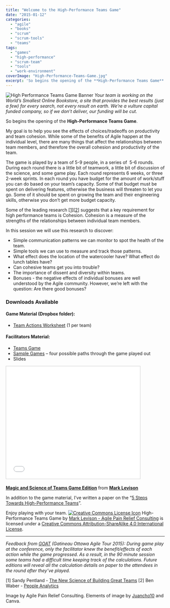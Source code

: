 ```yaml
---
title: "Welcome to the High-Performance Teams Game"
date: "2015-01-12"
categories: 
  - "agile"
  - "books"
  - "scrum"
  - "scrum-tools"
  - "teams"
tags: 
  - "games"
  - "high-performance"
  - "scrum-team"
  - "tools"
  - "work-environment"
coverImage: "High-Performance-Teams-Game.jpg"
excerpt: 'So begins the opening of the **High-Performance Teams Game**. My goal is to help you see'
---
```


![High Performance Teams Game Banner](src/content/blog/welcome-to-the-high-performance-teams-game/images/High-Performance-Teams-Game.jpg) _Your team is working on the World’s Smallest Online Bookstore, a site that provides the best results (just a few) for every search, not every result on earth. We’re a vulture capital funded company, so if we don’t deliver, our funding will be cut._

So begins the opening of the **High-Performance Teams Game**.

My goal is to help you see the effects of choices/tradeoffs on productivity and team cohesion. While some of the benefits of Agile happen at the individual level, there are many things that affect the relationships between team members, and therefore the overall cohesion and productivity of the team.

The game is played by a team of 5-9 people, in a series of  5-6 rounds. During each round there is a little bit of teamwork, a little bit of discussion of the science, and some game play. Each round represents 6 weeks, or three 2-week sprints. In each round you have budget for the amount of work/stuff you can do based on your team’s capacity. Some of that budget must be spent on delivering features, otherwise the business will threaten to let you go. Some of it should be spent on growing the team and their engineering skills, otherwise you don’t get more budget capacity.

Some of the leading research \[[1](#footnotes)\]\[[2](#footnotes)\] suggests that a key requirement for high performance teams is Cohesion. Cohesion is a measure of the strengths of the relationships between individual team members.

In this session we will use this research to discover:

- Simple communication patterns we can monitor to spot the health of the team.
- Simple tools we can use to measure and track those patterns.
- What effect does the location of the watercooler have? What effect do lunch tables have?
- Can cohesive teams get you into trouble?
- The importance of dissent and diversity within teams.
- Bonuses - the negative effects of individual bonuses are well understood by the Agile community. However, we’re left with the question: Are there good bonuses?

### Downloads Available

#### Game Material (Dropbox folder):

- [Team Actions Worksheet](external:https://www.dropbox.com/s/37mhetg9vks4efr/Team%20Actions%20Worksheet.pdf?dl=0) (1 per team)

#### Facilitators Material:

- [Teams Game](external:https://www.dropbox.com/s/shtheqzhnn1rjkh/Team%20Games.pdf?dl=0)
- [Sample Games](external:https://www.dropbox.com/s/1cjj6ljfufxnd65/Sample%20games.pdf?dl=0) – four possible paths through the game played out
- Slides

<iframe style="border: 1px solid #CCC; border-width: 1px; margin-bottom: 5px; max-width: 100%;" src="//www.slideshare.net/slideshow/embed_code/42768710" width="425" height="355" frameborder="0" marginwidth="0" marginheight="0" scrolling="no" allowfullscreen="allowfullscreen"></iframe>

**[Magic and Science of Teams Game Edition](//www.slideshare.net/mlevison/magic-and-science-of-teams-game-edition "Magic and Science of Teams Game Edition")** from **[Mark Levison](//www.slideshare.net/mlevison)**

In addition to the game material, I’ve written a paper on the “[5 Steps Towards High-Performance Teams](external:https://www.dropbox.com/s/n5k56pg8wo3vsni/Five%20Steps%20Towards%20Creating%20High%20Performance%20Teams.pdf?dl=0)”.

Enjoy playing with your team. [![Creative Commons License Icon](src/content/blog/welcome-to-the-high-performance-teams-game/images/88x31.png)](https://creativecommons.org/licenses/by-sa/4.0/) High-Performance Teams Game by [Mark Levison - Agile Pain Relief Consulting](external:https://agilepainrelief.com) is licensed under a [Creative Commons Attribution-ShareAlike 4.0 International License](external:https://creativecommons.org/licenses/by-sa/4.0/).

* * *

_Feedback from [GOAT](external:https://goagiletour.ca/ "Gatineau Ottawa Agile Tour 2014 (GOAT#14)") (Gatineau Ottawa Agile Tour 2015): During game play at the conference, only the facilitator knew the benefit/effects of each action while the game progressed. As a result, in the 90 minute session some teams had a difficult time keeping track of the calculations. Future editions will reveal all the calculation details on paper to the attendees in the round after they’ve played._

\[1\] Sandy Pentland - [The New Science of Building Great Teams](external:https://hbr.org/2012/04/the-new-science-of-building-great-teams) \[2\] Ben Waber - [People Analytics](external:https://www.amazon.ca/People-Analytics-Technology-Transform-Business/dp/0133158314/&tag=notesfromatoo-20)

Image by Agile Pain Relief Consulting. Elements of image by [Juancho10](external:https://www.vecteezy.com/vector-art/226404-red-vector-dice#licenses-popup) and Canva.
